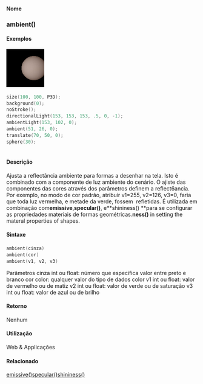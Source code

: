 
#### Nome
### ambient()

#### Exemplos
<img border="0" height="100" src="media/ambient_.jpg" width="100"/>

```pde
size(100, 100, P3D); 
background(0); 
noStroke(); 
directionalLight(153, 153, 153, .5, 0, -1); 
ambientLight(153, 102, 0); 
ambient(51, 26, 0); 
translate(70, 50, 0); 
sphere(30); 
 

```

#### Descrição
Ajusta a reflectância ambiente para formas a
desenhar na tela. Isto é combinado com a componente de luz
ambiente do cenário. O ajiste das componentes das cores
através dos parâmetros definem a reflect6ancia. Por
exemplo, no modo de cor padrão, atribuir v1=255, v2=126, v3=0,
faria que toda luz vermelha, e metade da verde, fossem
 refletidas. É utilizada em combinação com**emissive**,**specular()**, e**shininess() **para se configurar as propriedades materiais de formas geométricas.**ness()** in setting the materal properties of shapes.

#### Sintaxe
```pde
ambient(cinza)
ambient(cor)
ambient(v1, v2, v3)

```
Parâmetros
cinza
int ou float: número que especifica valor entre preto e branco
cor
color: qualquer valor do tipo de dados color
v1
int ou float: valor de vermelho ou de matiz
v2
int ou float: valor de verde ou de saturação
v3
int ou float: valor de azul ou de brilho

#### Retorno

	
Nenhum

#### Utilização

	
Web & Applicações

#### Relacionado
[emissive()](emissive_)[specular()](specular_)[shininess()](shininess_)
